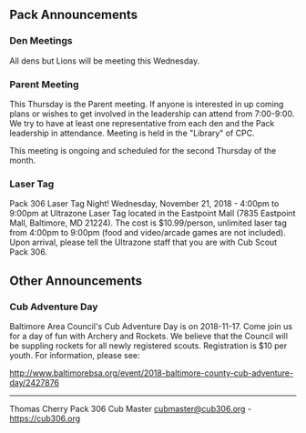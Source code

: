 ## Pack Announcements ##

### Den Meetings ###
All dens but Lions will be meeting this Wednesday.

### Parent Meeting ###
This Thursday is the Parent meeting. If anyone is interested in up coming plans or wishes to get involved in the leadership can attend from 7:00-9:00. We try to have at least one representative from each den and the Pack leadership in attendance. Meeting is held in the "Library" of CPC.

This meeting is ongoing and scheduled for the second Thursday of the month.

### Laser Tag ###
Pack 306 Laser Tag Night!  Wednesday, November 21, 2018 - 4:00pm to 9:00pm at Ultrazone Laser Tag located in the Eastpoint Mall (7835 Eastpoint Mall, Baltimore, MD 21224).  The cost is $10.99/person, unlimited laser tag from 4:00pm to 9:00pm (food and video/arcade games are not included).  Upon arrival, please tell the Ultrazone staff that you are with Cub Scout Pack 306.


## Other Announcements ##

### Cub Adventure Day ###
Baltimore Area Council's Cub Adventure Day is on 2018-11-17. Come join us for a day of fun with Archery and Rockets. We believe that the Council will be suppling rockets for all newly registered scouts. Registration is $10 per youth. For information, please see:

http://www.baltimorebsa.org/event/2018-baltimore-county-cub-adventure-day/2427876

----
Thomas Cherry
Pack 306 Cub Master
cubmaster@cub306.org - https://cub306.org


